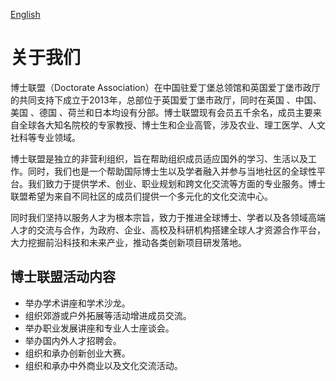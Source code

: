 [English](./README.md)
# 关于我们
博士联盟（Doctorate Association）在中国驻爱丁堡总领馆和英国爱丁堡市政厅的共同支持下成立于2013年，总部位于英国爱丁堡市政厅，同时在英国 、中国、美国 、德国 、荷兰和日本均设有分部。博士联盟现有会员五千余名，成员主要来自全球各大知名院校的专家教授、博士生和企业高管，涉及农业、理工医学、人文社科等专业领域。

博士联盟是独立的非营利组织，旨在帮助组织成员适应国外的学习、生活以及工作。同时，我们也是一个帮助国际博士生以及学者融入并参与当地社区的全球性平台。我们致力于提供学术、创业、职业规划和跨文化交流等方面的专业服务。博士联盟希望为来自不同社区的成员们提供一个多元化的文化交流中心。

同时我们坚持以服务人才为根本宗旨，致力于推进全球博士、学者以及各领域高端人才的交流与合作，为政府、企业、高校及科研机构搭建全球人才资源合作平台，大力挖掘前沿科技和未来产业，推动各类创新项目研发落地。

## 博士联盟活动内容

- 举办学术讲座和学术沙龙。
- 组织郊游或户外拓展等活动增进成员交流。
- 举办职业发展讲座和专业人士座谈会。
- 举办国内外人才招聘会。
- 组织和承办创新创业大赛。
- 组织和承办中外商业以及文化交流活动。
